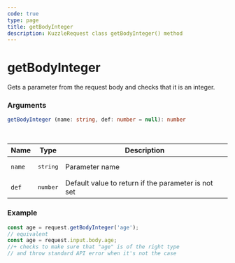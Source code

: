 ```yaml
---
code: true
type: page
title: getBodyInteger
description: KuzzleRequest class getBodyInteger() method
---
```


# getBodyInteger

<SinceBadge version="2.11.0" />

Gets a parameter from the request body and checks that it is an integer.

### Arguments

```ts
getBodyInteger (name: string, def: number = null): number
```

</br>

| Name   | Type              | Description    |
|--------|-------------------|----------------|
| `name` | <pre>string</pre> | Parameter name |
| `def` | <pre>number</pre> | Default value to return if the parameter is not set |


### Example

```ts
const age = request.getBodyInteger('age');
// equivalent
const age = request.input.body.age;
//+ checks to make sure that "age" is of the right type
// and throw standard API error when it's not the case
```

